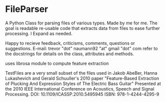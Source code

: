 # FileParser
A Python Class for parsing files of various types. Made by me for me. The goal is readable re-usable code that extracts data from files to ease further processing. I Expand as needed.

Happy to recieve feedback, criticisms, comments, questions or suggestions.
E-mail: trevor "dot" naumann92 "at" gmail "dot" com
refer to the docstrings for details on the class, attributes and methods.

uses librosa module to compute feature extraction

TestFiles are a very small subset of the files used in Jakob AbeBer, Hanna Lukashevich and Gerald Schuuller's 2010 paper "Feature-Based Extraction of Plucking And Expression Styles of The Electric Bass Guitar" Presented at the 2010 IEEE International Conference on Acoustics, Speech and Signal Processing. DOI: 10.1109/ICASSP.2010.5495945 ISBN: 978-1-4244-4295-9
